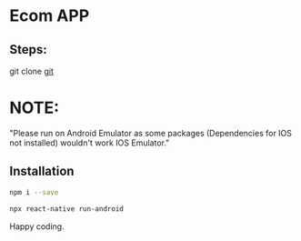 # Ecom APP
## Steps:
git clone [git](https://github.com/rayasrahiman/Ecom.git)


# NOTE:

"Please run on Android Emulator as some packages (Dependencies for IOS not installed) wouldn't work IOS Emulator."

## Installation

```bash
npm i --save
```
```bash
npx react-native run-android
```

Happy coding.
